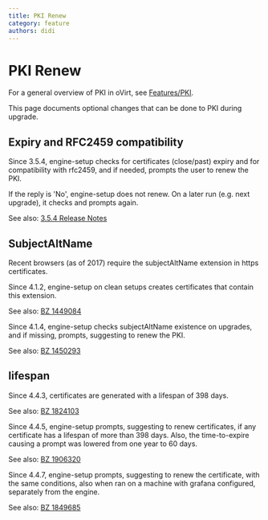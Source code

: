 ```yaml
---
title: PKI Renew
category: feature
authors: didi
---
```


# PKI Renew

For a general overview of PKI in oVirt, see [Features/PKI](/develop/release-management/features/infra/pki.html).

This page documents optional changes that can be done to PKI during upgrade.

## Expiry and RFC2459 compatibility

Since 3.5.4, engine-setup checks for certificates (close/past) expiry and for
compatibility with rfc2459, and if needed, prompts the user to renew the PKI.

If the reply is 'No', engine-setup does not renew. On a later run (e.g. next upgrade),
it checks and prompts again.

See also: [3.5.4 Release Notes](/develop/release-management/releases/3.5.4/index.html#pki)

## SubjectAltName

Recent browsers (as of 2017) require the subjectAltName extension in https certificates.

Since 4.1.2, engine-setup on clean setups creates certificates that contain
this extension.

See also: [BZ 1449084](https://bugzilla.redhat.com/1449084)

Since 4.1.4, engine-setup checks subjectAltName existence on upgrades, and if missing,
prompts, suggesting to renew the PKI. 

See also: [BZ 1450293](https://bugzilla.redhat.com/1450293)

## lifespan

Since 4.4.3, certificates are generated with a lifespan of 398 days.

See also: [BZ 1824103](https://bugzilla.redhat.com/1824103)

Since 4.4.5, engine-setup prompts, suggesting to renew certificates, if any certificate
has a lifespan of more than 398 days. Also, the time-to-expire causing a prompt was
lowered from one year to 60 days.

See also: [BZ 1906320](https://bugzilla.redhat.com/1906320)

Since 4.4.7, engine-setup prompts, suggesting to renew the certificate, with the same
conditions, also when ran on a machine with grafana configured, separately from the engine.

See also: [BZ 1849685](https://bugzilla.redhat.com/1849685)
